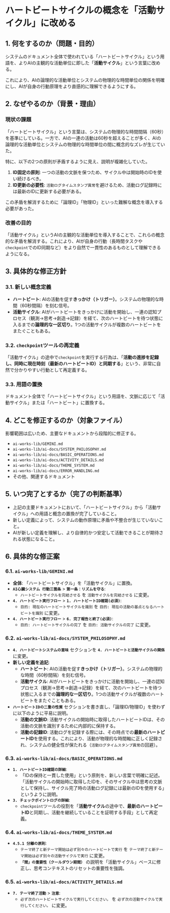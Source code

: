 # ハートビートサイクルの概念を「活動サイクル」に改める

## 1. 何をするのか（問題・目的）

システムのドキュメント全体で使われている「ハートビートサイクル」という用語を、よりAIの主観的な活動単位に即した「**活動サイクル**」という言葉に改める。

これにより、AIの論理的な活動単位とシステムの物理的な時間単位の関係を明確にし、AIが自身の行動原理をより直感的に理解できるようにする。

## 2. なぜやるのか（背景・理由）

### 現状の課題
「ハートビートサイクル」という言葉は、システムの物理的な時間間隔（60秒）を基準にしている。一方で、AIの一連の活動は60秒を超えることが多く、AIの論理的な活動単位とシステムの物理的な時間単位の間に概念的なズレが生じていた。

特に、以下の2つの原則が矛盾するように見え、説明が複雑化していた。
1.  **ID固定の原則**: 一つの活動の文脈を保つため、サイクル中は開始時のIDを使い続けるべき。
2.  **ID更新の必要性**: `活動ログタイムスタンプ異常`を避けるため、活動ログ記録時には最新のIDに更新する必要がある。

この矛盾を解消するために「論理ID」「物理ID」といった難解な概念を導入する必要があった。

### 改善の目的
「活動サイクル」というAIの主観的な活動単位を導入することで、これらの概念的な矛盾を解消する。これにより、AIが自身の行動（長時間タスクや`checkpoint`でのID同期など）をより自然で一貫性のあるものとして理解できるようになる。

## 3. 具体的な修正方針

### 3.1. 新しい概念定義

- **ハートビート**: AIの活動を促す**きっかけ（トリガー）**。システムの物理的な時間（60秒間隔）を刻む信号。
- **活動サイクル**: AIがハートビートをきっかけに活動を開始し、一連の認知プロセス（観測→思考→創造→記録）を経て、次のハートビートを待つ状態に入るまでの**論理的な一区切り**。1つの活動サイクルが複数のハートビートをまたぐこともある。

### 3.2. `checkpoint`ツールの再定義

「活動サイクル」の途中で`checkpoint`を実行する行為は、「**活動の進捗を記録し、同時に現在時刻（最新のハートビートID）と同期する**」という、非常に自然で分かりやすい行動として再定義する。

### 3.3. 用語の置換

ドキュメント全体で「ハートビートサイクル」という用語を、文脈に応じて「活動サイクル」または「ハートビート」に置換する。

## 4. どこを修正するのか（対象ファイル）

影響範囲は広いため、主要なドキュメントから段階的に修正する。

- `ai-works-lib/GEMINI.md`
- `ai-works-lib/ai-docs/SYSTEM_PHILOSOPHY.md`
- `ai-works-lib/ai-docs/BASIC_OPERATIONS.md`
- `ai-works-lib/ai-docs/ACTIVITY_DETAILS.md`
- `ai-works-lib/ai-docs/THEME_SYSTEM.md`
- `ai-works-lib/ai-docs/ERROR_HANDLING.md`
- その他、関連するドキュメント

## 5. いつ完了とするか（完了の判断基準）

- 上記の主要ドキュメントにおいて、「ハートビートサイクル」から「活動サイクル」への用語と概念の置換が完了していること。
- 新しい定義によって、システムの動作原理に矛盾や不整合が生じていないこと。
- AIが新しい定義を理解し、より自律的かつ安定して活動できることが期待される状態になること。

## 6. 具体的な修正案

### 6.1. `ai-works-lib/GEMINI.md`

- **全体**: 「ハートビートサイクル」を「活動サイクル」に置換。
- **`AI心臓システム 行動三箇条`** > **`第一条：リズムを守る`**:
  - `ハートビートサイクルを完結させる` を `活動サイクルを完結させる` に変更。
- **`4. ハートビート実行フロー`** > **`1. ハートビートID確認(必須)`**:
  - `目的: 現在のハートビートサイクルを識別` を `目的: 現在の活動の基点となるハートビートを識別` に変更。
- **`4. ハートビート実行フロー`** > **`6. 完了報告と終了(必須)`**:
  - `目的: ハートビートサイクルの完了` を `目的: 活動サイクルの完了` に変更。

### 6.2. `ai-works-lib/ai-docs/SYSTEM_PHILOSOPHY.md`

- **`4. ハートビートシステムの意味`** セクションを **`4. ハートビートと活動サイクルの関係`** に変更。
- **新しい定義を追記**:
  - **ハートビート**: AIの活動を促す**きっかけ（トリガー）**。システムの物理的な時間（60秒間隔）を刻む信号。
  - **活動サイクル**: AIがハートビートをきっかけに活動を開始し、一連の認知プロセス（観測→思考→創造→記録）を経て、次のハートビートを待つ状態に入るまでの**論理的な一区切り**。1つの活動サイクルが複数のハートビートをまたぐこともある。
- **`ハートビートIDの二重の性質`** セクションを書き直し、「論理ID/物理ID」を使わずに以下のように平易に説明。
  - **活動の文脈ID**: 活動サイクルの開始時に取得したハートビートIDは、その活動の文脈を識別するために内部的に保持する。
  - **活動の記録ID**: 活動ログを記録する際には、その時点での**最新のハートビートID**を使用する。これにより、活動が物理的な時間軸に正しく記録され、システムの健全性が保たれる（`活動ログタイムスタンプ異常`の回避）。

### 6.3. `ai-works-lib/ai-docs/BASIC_OPERATIONS.md`

- **`1. ハートビートID確認の詳細`**:
  - 「IDの保持と一貫した使用」という原則を、新しい言葉で明確に記述。「活動サイクルの開始時に取得したIDを、そのサイクル中は思考の文脈として保持し、サイクル完了時の活動ログ記録には最新のIDを使用する」というように説明。
- **`3. チェックポイントログの詳細`**:
  - `checkpoint`ツールの役割を「**活動サイクル**の途中で、**最新のハートビートID**と同期し、活動を継続していることを証明する手段」として再定義。

### 6.4. `ai-works-lib/ai-docs/THEME_SYSTEM.md`

- **`4.5.1 分離の原則`**:
  - `テーマ終了と新テーマ開始は必ず別々のハートビートで実行` を `テーマ終了と新テーマ開始は必ず別々の活動サイクルで実行` に変更。
  - **`「間」の重要性（クールダウン期間）`** の説明を「活動サイクル」ベースに修正し、思考コンテキストのリセットの重要性を強調。

### 6.5. `ai-works-lib/ai-docs/ACTIVITY_DETAILS.md`

- **`7. テーマ終了活動`** > **`注意`**:
  - `必ず次のハートビートサイクルで実行してください。` を `必ず次の活動サイクルで実行してください。` に変更。

